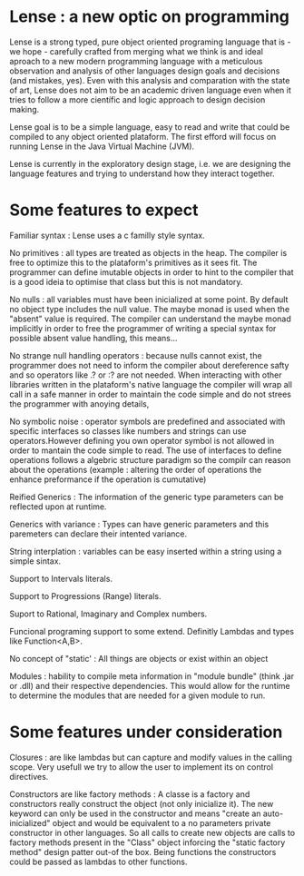 # Lense : a new optic on programming

Lense is a strong typed, pure object oriented programing language that is - we hope - carefully crafted from merging what we think is and ideal aproach to a new modern programming language with a meticulous observation and analysis of other languages design goals and decisions (and mistakes, yes). Even with this analysis and comparation with the state of art, Lense does not aim to be an academic driven language even when it tries to follow a more científic and logic approach to design decision making.

Lense goal is to be a simple language, easy to read and write that could be compiled to any object oriented plataform. The first efford will focus on running Lense in the Java Virtual Machine (JVM).

Lense is currently in the exploratory design stage, i.e. we are designing the language features and trying to understand how they interact together.

# Some features to expect 

Familiar syntax : Lense uses a c familly style syntax. 

No primitives : all types are treated as objects in the heap. The compiler is free to optimize this to the plataform's primitives as it sees fit. The programmer can define imutable objects in order to hint to the compiler that is a good ideia to optimise that class but this is not mandatory.

No nulls : all variables must have been inicialized at some point. By default no object type includes the null value. The maybe monad is used when the "absent" value is required. The compiler can understand the maybe monad implicitly in order to free the programmer of writing a special syntax for possible absent value handling, this means... 

No strange null handling operators : because nulls cannot exist, the programmer does not need to inform the compiler about dereference safty and so operators like .? or :? are not needed. When interacting with other libraries written in the plataform's native language the compiler will wrap all call in a safe manner in order to maintain the code simple and do not strees the programmer with anoying details,

No symbolic noise : operator symbols are predefined and associated with specific interfaces so classes like numbers and strings can use operators.However defining you own operator symbol is not allowed in order to mantain the code simple to read. The use of interfaces to define operations follows a algebric structure paradigm so the compilr can reason about the operations (example : altering the order of operations the enhance preformance if the operation is cumutative)

Reified Generics : The information of the generic type parameters can be reflected upon at runtime. 

Generics with variance : Types can have generic parameters and this paremeters can declare their intented variance. 

String interplation : variables can be easy inserted within a string using a simple sintax.

Support to Intervals literals.

Support to Progressions (Range) literals. 

Suport to Rational, Imaginary and Complex numbers.

Funcional programing support to some extend. Definitly Lambdas and types like Function<A,B>. 

No concept of "static' : All things are objects or exist within an object

Modules : hability to compile meta information in "module bundle" (think .jar or .dll) and their respective dependencies. This would allow for the runtime to determine the modules that are needed for a given module to run.

# Some features under consideration

Closures : are like lambdas but can capture and modify values in the calling scope. Very usefull we try to allow the user to implement its on control directives.

Constructors are like factory methods : A classe is a factory and constructors really construct the object (not only inicialize it). The new keyword can only be used in the constructor and means "create an auto-inicialized" object and would be equivalent to a no parameters private constructor in other languages. So all calls to create new objects are calls to factory methods present in the "Class" object inforcing the "static factory method" design patter out-of the box. Being functions the constructors could be passed as lambdas to other functions.
